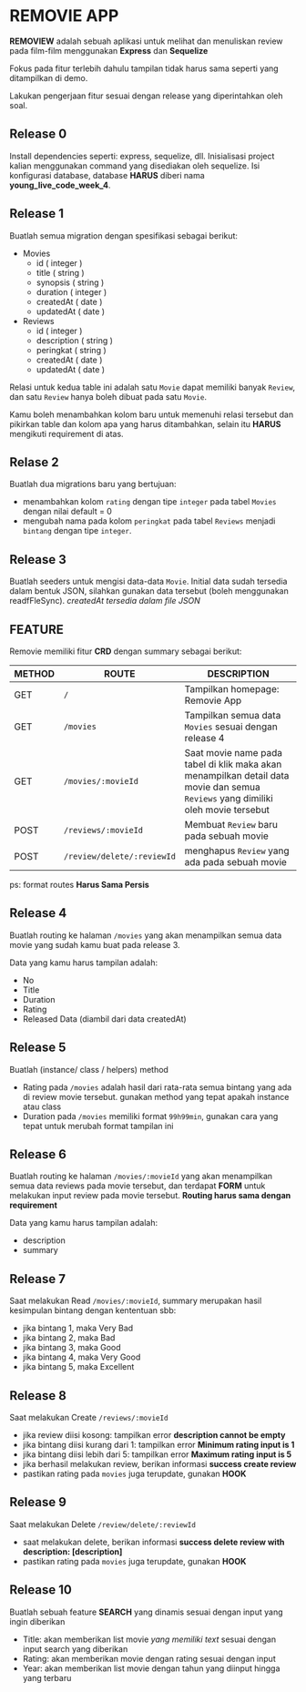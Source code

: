 # REMOVIE APP

**REMOVIEW** adalah sebuah aplikasi untuk melihat dan menuliskan review pada film-film menggunakan **Express** dan **Sequelize**

Fokus pada fitur terlebih dahulu tampilan tidak harus sama seperti yang ditampilkan di demo.

Lakukan pengerjaan fitur sesuai dengan release yang diperintahkan oleh soal.

## Release 0

Install dependencies seperti: express, sequelize, dll. Inisialisasi project kalian menggunakan command yang disediakan oleh sequelize. Isi konfigurasi database, database **HARUS** diberi nama **young_live_code_week_4**.

## Release 1
  Buatlah semua migration dengan spesifikasi sebagai berikut:

- Movies
  - id ( integer )
  - title ( string )
  - synopsis ( string )
  - duration ( integer )
  - createdAt ( date )
  - updatedAt ( date )
- Reviews
  - id ( integer )
  - description ( string )
  - peringkat ( string )
  - createdAt ( date )
  - updatedAt ( date )

Relasi untuk kedua table ini adalah satu `Movie` dapat memiliki banyak `Review`, dan satu `Review` hanya boleh dibuat pada satu `Movie`.

Kamu boleh menambahkan kolom baru untuk memenuhi relasi tersebut dan pikirkan table dan kolom apa yang harus ditambahkan, selain itu **HARUS** mengikuti requirement di atas.

## Relase 2

Buatlah dua migrations baru yang bertujuan:
- menambahkan kolom `rating` dengan tipe `integer` pada tabel `Movies` dengan nilai default = 0
- mengubah nama pada kolom `peringkat` pada tabel `Reviews` menjadi `bintang` dengan tipe `integer`.

## Release 3

Buatlah seeders untuk mengisi data-data `Movie`. Initial data sudah tersedia dalam bentuk JSON, silahkan gunakan data tersebut (boleh menggunakan readfFleSync). *createdAt tersedia dalam file JSON*


## FEATURE
Removie memiliki fitur **CRD** dengan summary sebagai berikut:

| METHOD | ROUTE                          | DESCRIPTION                                                                              |
| ------ | ------------------------------ | ---------------------------------------------------------------------------------------- |
| GET    | `/` | Tampilkan homepage: Removie App |
| GET    | `/movies` | Tampilkan semua data `Movies` sesuai dengan release 4 |
| GET    | `/movies/:movieId` | Saat movie name pada tabel di klik maka akan menampilkan detail data movie dan semua `Reviews` yang dimiliki oleh movie tersebut |
| POST   | `/reviews/:movieId`  | Membuat `Review` baru pada sebuah movie |
| POST   | `/review/delete/:reviewId`  | menghapus `Review` yang ada pada sebuah movie   

ps: format routes **Harus Sama Persis**

## Release 4

Buatlah routing ke halaman `/movies` yang akan menampilkan semua data movie yang sudah kamu buat pada release 3.

Data yang kamu harus tampilan adalah:
- No
- Title
- Duration
- Rating
- Released Data (diambil dari data createdAt)

## Release 5

Buatlah (instance/ class / helpers) method
- Rating pada `/movies` adalah hasil dari rata-rata semua bintang yang ada di review movie tersebut. gunakan method yang tepat apakah instance atau class
- Duration pada `/movies` memiliki format `99h99min`, gunakan cara yang tepat untuk merubah format tampilan ini

## Release 6

Buatlah routing ke halaman `/movies/:movieId` yang akan menampilkan semua data reviews pada movie tersebut, dan terdapat **FORM** untuk melakukan input review pada movie tersebut. **Routing harus sama dengan requirement**

Data yang kamu harus tampilan adalah:
- description
- summary

## Release 7

Saat melakukan Read `/movies/:movieId`, summary merupakan hasil kesimpulan bintang dengan kententuan sbb:
  - jika bintang 1, maka Very Bad
  - jika bintang 2, maka Bad
  - jika bintang 3, maka Good
  - jika bintang 4, maka Very Good
  - jika bintang 5, maka Excellent

## Release 8

Saat melakukan Create `/reviews/:movieId` 
  - jika review diisi kosong: tampilkan error **description cannot be empty**
  - jika bintang diisi kurang dari 1: tampilkan error **Minimum rating input is 1**
  - jika bintang diisi lebih dari 5: tampilkan error **Maximum rating input is 5**
  - jika berhasil melakukan review, berikan informasi **success create review**
  - pastikan rating pada `movies` juga terupdate, gunakan **HOOK**

## Release 9

Saat melakukan Delete `/review/delete/:reviewId`
  - saat melakukan delete, berikan informasi **success delete review with description: [description]**
  - pastikan rating pada `movies` juga terupdate, gunakan **HOOK**

## Release 10

Buatlah sebuah feature **SEARCH** yang dinamis sesuai dengan input yang ingin diberikan
- Title: akan memberikan list movie *yang memiliki text* sesuai dengan input search yang diberikan
- Rating: akan memberikan movie dengan rating sesuai dengan input
- Year: akan memberikan list movie dengan tahun yang diinput hingga yang terbaru